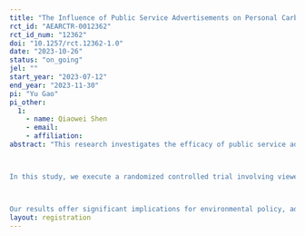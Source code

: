 ```yaml
---
title: "The Influence of Public Service Advertisements on Personal Carbon Account Support"
rct_id: "AEARCTR-0012362"
rct_id_num: "12362"
doi: "10.1257/rct.12362-1.0"
date: "2023-10-26"
status: "on_going"
jel: ""
start_year: "2023-07-12"
end_year: "2023-11-30"
pi: "Yu Gao"
pi_other:
  1:
    - name: Qiaowei Shen
    - email: 
    - affiliation: 
abstract: "This research investigates the efficacy of public service advertisements in promoting personal carbon accounts, shaping public attitudes towards climate change, and enhancing pro-social behavior. As environmental degradation and climate change become increasingly pressing, it is essential to stimulate behavioral changes at individual and societal levels. Personal carbon accounts, offering individuals the means to track and manage their carbon emissions, represent a potential tool for promoting such sustainable behavior. However, their adoption hinges on public awareness and attitudes.

In this study, we execute a randomized controlled trial involving viewers of a large online TV platform. These participants are randomized into a control group and a treatment group, with the latter exposed to a series of public service advertisements promoting personal carbon accounts. Subsequently, we assess their attitudes and behaviors through a survey.

Our results offer significant implications for environmental policy, advertising strategies, and public education campaigns aimed at encouraging sustainable behavior and mitigating climate change. "
layout: registration
---
```


